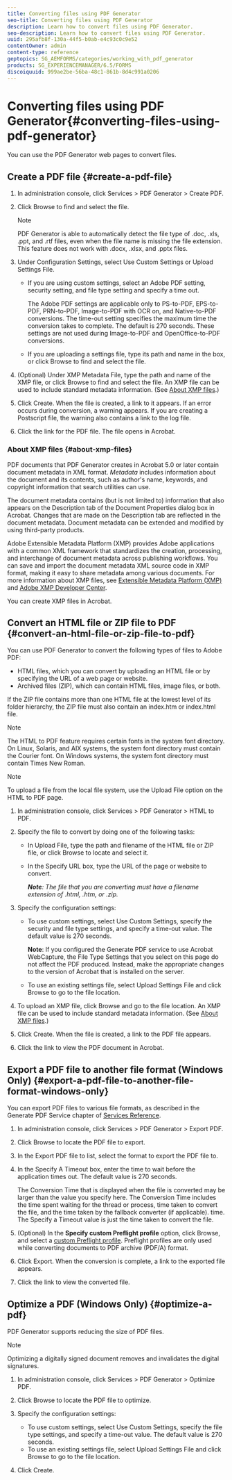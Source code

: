 ```yaml
---
title: Converting files using PDF Generator
seo-title: Converting files using PDF Generator
description: Learn how to convert files using PDF Generator.
seo-description: Learn how to convert files using PDF Generator.
uuid: 295afb8f-130a-44f5-b0ab-e4c93c0c9e52
contentOwner: admin
content-type: reference
geptopics: SG_AEMFORMS/categories/working_with_pdf_generator
products: SG_EXPERIENCEMANAGER/6.5/FORMS
discoiquuid: 999ae2be-56ba-48c1-861b-8d4c991a0206
---
```


# Converting files using PDF Generator{#converting-files-using-pdf-generator}

You can use the PDF Generator web pages to convert files.

## Create a PDF file {#create-a-pdf-file}

1. In administration console, click Services &gt; PDF Generator &gt; Create PDF.
1. Click Browse to find and select the file.

   >[!NOTE]
   >
   >PDF Generator is able to automatically detect the file type of .doc, .xls, .ppt, and .rtf files, even when the file name is missing the file extension. This feature does not work with .docx, .xlsx, and .pptx files.

1. Under Configuration Settings, select Use Custom Settings or Upload Settings File.

    * If you are using custom settings, select an Adobe PDF setting, security setting, and file type setting and specify a time out.

      The Adobe PDF settings are applicable only to PS-to-PDF, EPS-to-PDF, PRN-to-PDF, Image-to-PDF with OCR on, and Native-to-PDF conversions. The time-out setting specifies the maximum time the conversion takes to complete. The default is 270 seconds. These settings are not used during Image-to-PDF and OpenOffice-to-PDF conversions.

    * If you are uploading a settings file, type its path and name in the box, or click Browse to find and select the file.

1. (Optional) Under XMP Metadata File, type the path and name of the XMP file, or click Browse to find and select the file. An XMP file can be used to include standard metadata information. (See [About XMP files](converting-files-using-pdf-generator.md#about-xmp-files).)
1. Click Create. When the file is created, a link to it appears. If an error occurs during conversion, a warning appears. If you are creating a Postscript file, the warning also contains a link to the log file.
1. Click the link for the PDF file. The file opens in Acrobat.

### About XMP files {#about-xmp-files}

PDF documents that PDF Generator creates in Acrobat 5.0 or later contain document metadata in XML format. *Metadata* includes information about the document and its contents, such as author's name, keywords, and copyright information that search utilities can use.

The document metadata contains (but is not limited to) information that also appears on the Description tab of the Document Properties dialog box in Acrobat. Changes that are made on the Description tab are reflected in the document metadata. Document metadata can be extended and modified by using third-party products.

Adobe Extensible Metadata Platform (XMP) provides Adobe applications with a common XML framework that standardizes the creation, processing, and interchange of document metadata across publishing workflows. You can save and import the document metadata XML source code in XMP format, making it easy to share metadata among various documents. For more information about XMP files, see [Extensible Metadata Platform (XMP)](https://www.adobe.com/products/xmp/) and [Adobe XMP Developer Center](https://www.adobe.com/devnet/xmp.html).

You can create XMP files in Acrobat.

## Convert an HTML file or ZIP file to PDF {#convert-an-html-file-or-zip-file-to-pdf}

You can use PDF Generator to convert the following types of files to Adobe PDF:

* HTML files, which you can convert by uploading an HTML file or by specifying the URL of a web page or website.
* Archived files (ZIP), which can contain HTML files, image files, or both.

If the ZIP file contains more than one HTML file at the lowest level of its folder hierarchy, the ZIP file must also contain an index.htm or index.html file.

>[!NOTE]
>
>The HTML to PDF feature requires certain fonts in the system font directory. On Linux, Solaris, and AIX systems, the system font directory must contain the Courier font. On Windows systems, the system font directory must contain Times New Roman.

>[!NOTE]
>
>To upload a file from the local file system, use the Upload File option on the HTML to PDF page.

1. In administration console, click Services &gt; PDF Generator &gt; HTML to PDF.
1. Specify the file to convert by doing one of the following tasks:

    * In Upload File, type the path and filename of the HTML file or ZIP file, or click Browse to locate and select it.
    * In the Specify URL box, type the URL of the page or website to convert.

      ***Note**: The file that you are converting must have a filename extension of .html, .htm, or .zip.*

1. Specify the configuration settings:

    * To use custom settings, select Use Custom Settings, specify the security and file type settings, and specify a time-out value. The default value is 270 seconds.

      **Note**: If you configured the Generate PDF service to use Acrobat WebCapture, the File Type Settings that you select on this page do not affect the PDF produced. Instead, make the appropriate changes to the version of Acrobat that is installed on the server.

    * To use an existing settings file, select Upload Settings File and click Browse to go to the file location.

1. To upload an XMP file, click Browse and go to the file location. An XMP file can be used to include standard metadata information. (See [About XMP files](converting-files-using-pdf-generator.md#about-xmp-files).)
1. Click Create. When the file is created, a link to the PDF file appears.
1. Click the link to view the PDF document in Acrobat.

## Export a PDF file to another file format (Windows Only) {#export-a-pdf-file-to-another-file-format-windows-only}

You can export PDF files to various file formats, as described in the Generate PDF Service chapter of [Services Reference](https://www.adobe.com/go/learn_aemforms_services_63).

1. In administration console, click Services &gt; PDF Generator &gt; Export PDF.
1. Click Browse to locate the PDF file to export.
1. In the Export PDF file to list, select the format to export the PDF file to.
1. In the Specify A Timeout box, enter the time to wait before the application times out. The default value is 270 seconds.

   The Conversion Time that is displayed when the file is converted may be larger than the value you specify here. The Conversion Time includes the time spent waiting for the thread or process, time taken to convert the file, and the time taken by the fallback converter (if applicable). time. The Specify a Timeout value is just the time taken to convert the file.

1. (Optional) In the **Specify custom Preflight profile** option, click Browse, and select a [custom Preflight profile](https://helpx.adobe.com/acrobat/using/preflight-profiles-acrobat-pro.html). Preflight profiles are only used while converting documents to PDF archive (PDF/A) format.
1. Click Export. When the conversion is complete, a link to the exported file appears.
1. Click the link to view the converted file.

## Optimize a PDF (Windows Only) {#optimize-a-pdf}

PDF Generator supports reducing the size of PDF files.

>[!NOTE]
>
>Optimizing a digitally signed document removes and invalidates the digital signatures.

1. In administration console, click Services &gt; PDF Generator &gt; Optimize PDF.
1. Click Browse to locate the PDF file to optimize.
1. Specify the configuration settings:

    * To use custom settings, select Use Custom Settings, specify the file type settings, and specify a time-out value. The default value is 270 seconds.
    * To use an existing settings file, select Upload Settings File and click Browse to go to the file location.

1. Click Create.

